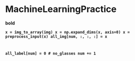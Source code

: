 # MachineLearningPractice
<b> bold<b>

<code>x = img_to_array(img)
x = np.expand_dims(x, axis=0)
x = preprocess_input(x)
all_img[num, :, :, :] = x

all_label[num] = 0  # no_glasses
num += 1
<code>
